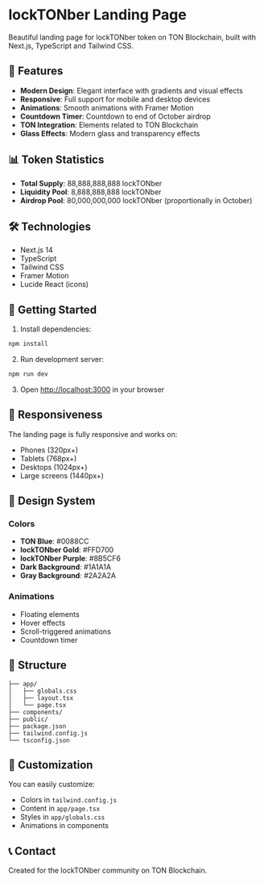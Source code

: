 # lockTONber Landing Page

Beautiful landing page for lockTONber token on TON Blockchain, built with Next.js, TypeScript and Tailwind CSS.

## 🚀 Features

- **Modern Design**: Elegant interface with gradients and visual effects
- **Responsive**: Full support for mobile and desktop devices
- **Animations**: Smooth animations with Framer Motion
- **Countdown Timer**: Countdown to end of October airdrop
- **TON Integration**: Elements related to TON Blockchain
- **Glass Effects**: Modern glass and transparency effects

## 📊 Token Statistics

- **Total Supply**: 88,888,888,888 lockTONber
- **Liquidity Pool**: 8,888,888,888 lockTONber
- **Airdrop Pool**: 80,000,000,000 lockTONber (proportionally in October)

## 🛠️ Technologies

- Next.js 14
- TypeScript
- Tailwind CSS
- Framer Motion
- Lucide React (icons)

## 🚀 Getting Started

1. Install dependencies:
```bash
npm install
```

2. Run development server:
```bash
npm run dev
```

3. Open [http://localhost:3000](http://localhost:3000) in your browser

## 📱 Responsiveness

The landing page is fully responsive and works on:
- Phones (320px+)
- Tablets (768px+)
- Desktops (1024px+)
- Large screens (1440px+)

## 🎨 Design System

### Colors
- **TON Blue**: #0088CC
- **lockTONber Gold**: #FFD700
- **lockTONber Purple**: #8B5CF6
- **Dark Background**: #1A1A1A
- **Gray Background**: #2A2A2A

### Animations
- Floating elements
- Hover effects
- Scroll-triggered animations
- Countdown timer

## 📄 Structure

```
├── app/
│   ├── globals.css
│   ├── layout.tsx
│   └── page.tsx
├── components/
├── public/
├── package.json
├── tailwind.config.js
└── tsconfig.json
```

## 🔧 Customization

You can easily customize:
- Colors in `tailwind.config.js`
- Content in `app/page.tsx`
- Styles in `app/globals.css`
- Animations in components

## 📞 Contact

Created for the lockTONber community on TON Blockchain.

